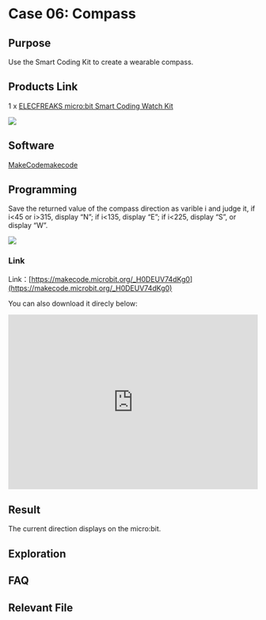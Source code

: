 # Case 06: Compass

## Purpose

 Use the Smart Coding Kit to create a wearable compass.

## Products Link

 1 x [ELECFREAKS micro:bit Smart Coding Watch Kit](https://www.elecfreaks.com/micro-bit-smart-coding-kit.html)


![](./images/smart_coding_kit_case_06_01.png)


## Software

[ MakeCodemakecode](https://makecode.microbit.org/#)

## Programming


 Save the returned value of the compass direction as varible i and judge it, if i<45 or i>315, display “N”; if i<135, display “E”; if i<225, display “S”, or display “W”.




![](./images/smart_coding_kit_case_06_02.png)



### Link
 Link：[https://makecode.microbit.org/_H0DEUV74dKg0](https://makecode.microbit.org/_H0DEUV74dKg0)

 You can also download it direcly below:

<div style="position:relative;height:0;padding-bottom:70%;overflow:hidden;"><iframe style="position:absolute;top:0;left:0;width:100%;height:100%;" src="https://makecode.microbit.org/#pub:_H0DEUV74dKg0" frameborder="0" sandbox="allow-popups allow-forms allow-scripts allow-same-origin"></iframe></div>  


## Result


The current direction displays on the micro:bit. 





## Exploration




## FAQ




## Relevant File



